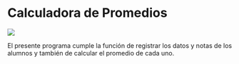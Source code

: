 <H1> Calculadora de Promedios </H1>
<img src="https://img.shields.io/badge/Ver-1.0.0-green">
<p>
El presente programa cumple la función de registrar los datos y notas de los alumnos
  y también de calcular el promedio de cada uno.
</p>
<img src="">
